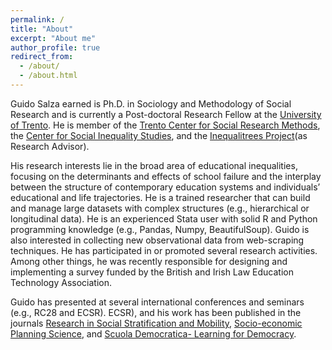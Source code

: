```yaml
---
permalink: /
title: "About"
excerpt: "About me"
author_profile: true
redirect_from: 
  - /about/
  - /about.html
---
```


Guido Salza earned is Ph.D. in Sociology and Methodology of Social Research and is currently a Post-doctoral Research Fellow at the [University of Trento](https://www.sociologia.unitn.it/en). He is member of the [Trento Center for Social Research Methods](https://trentosocialresearchmethods.org/#:~:text=Trento%20Center%20for%20Social%20Research%20Methods&text=The%20Trento%20Center%20for%20Social,at%20the%20University%20of%20Trento.), the [Center for Social Inequality Studies](https://r.unitn.it/en/soc/csis), and the [Inequalitrees Project](https://inequalitrees.eu)(as Research Advisor).

His research interests lie in the broad area of educational inequalities, focusing on the determinants and effects of school failure and the interplay between the structure of contemporary education systems and individuals’ educational and life trajectories. He is a trained researcher that can build and manage large datasets with complex structures (e.g., hierarchical or longitudinal data). He is an experienced Stata user with solid R and Python programming knowledge (e.g., Pandas, Numpy, BeautifulSoup). Guido is also interested in collecting new observational data from web-scraping techniques. He has participated in or promoted several research activities. Among other things, he was recently responsible for designing and implementing a survey funded by the British and Irish Law Education Technology Association. 

Guido has presented at several international conferences and seminars (e.g., RC28 and ECSR). ECSR), and his work has been published in the journals [Research in Social Stratification and Mobility](https://www.sciencedirect.com/science/article/pii/S0276562422000038?casa_token=lPXdjtO7d2cAAAAA:CCrM3h22Z4aH9npuVlncjMv047TmcWI0rY4Bb2nj_llaIHunVs6LfCEPh7sjA3YcDCTgDHY), [Socio-economic Planning Science](https://www.sciencedirect.com/science/article/pii/S003801211930240X?casa_token=bqWqFMdBLE4AAAAA:DfvryitKiT4bgCwmv3QazBkx35KPiwXUE4xinBIomLwwqD94CFctGgM-Z-7O1_eUBodSADk), and [Scuola Democratica- Learning for Democracy](https://www.rivisteweb.it/doi/10.12828/103251).
